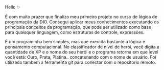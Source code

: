 Hello ✨

É com muito prazer que finalizo meu primeiro projeto no curso de lógica de programação da DIO. Consegui aplicar meus conhecimentos executando os principais conceitos da programação, que pode ser utilizado como base para quaisquer linguagem, como estruturas de controle, expressões.

É um programinha bem simples, mas que exercita bastante a lógica e pensamento computacional. 
No classificador de nível de herói, você digita a quantidade de XP e o nome do seu herói e o programa retorna em que level você está: Ouro, Prata, Platina.. concatenando com o nome de usuário. Foi utilizado também a ferramenta git para conectar com o repositório remoto. 
